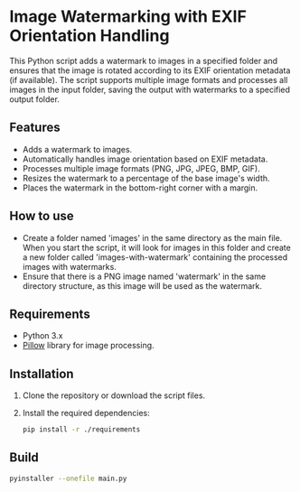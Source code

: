 # Image Watermarking with EXIF Orientation Handling

This Python script adds a watermark to images in a specified folder and ensures that the image is rotated according to its EXIF orientation metadata (if available). The script supports multiple image formats and processes all images in the input folder, saving the output with watermarks to a specified output folder.

## Features

- Adds a watermark to images.
- Automatically handles image orientation based on EXIF metadata.
- Processes multiple image formats (PNG, JPG, JPEG, BMP, GIF).
- Resizes the watermark to a percentage of the base image's width.
- Places the watermark in the bottom-right corner with a margin.

## How to use
- Create a folder named 'images' in the same directory as the main file. When you start the script, it will look for images in this folder and create a new folder called 'images-with-watermark' containing the processed images with watermarks.
- Ensure that there is a PNG image named 'watermark' in the same directory structure, as this image will be used as the watermark.

## Requirements

- Python 3.x
- [Pillow](https://pillow.readthedocs.io/en/stable/) library for image processing.

## Installation

1. Clone the repository or download the script files.
   
2. Install the required dependencies:
   ```bash
   pip install -r ./requirements
   ```

## Build

```bash
pyinstaller --onefile main.py
```